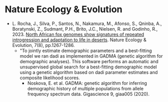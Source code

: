 # Nature Ecology & Evolution

* L. Rocha, J., Silva, P., Santos, N., Nakamura, M., Afonso, S., Qninba, A., Boratynski, Z., Sudmant, P.H., Brito, J.C., Nielsen, R. and Godinho, R., 2023. [North African fox genomes show signatures of repeated introgression and adaptation to life in deserts](https://www.nature.com/articles/s41559-023-02094-w). Nature Ecology & Evolution, 7(8), pp.1267-1286.
  * "To jointly estimate demographic parameters and a best-fitting model we ran dadi as implemented in GADMA (genetic algorithm for demographic analyses). This software performs an automatic and unsupervised global search for a best-fitting demographic model using a genetic algorithm based on dadi parameter estimates and composite likelihood scores.
    * Noskova, E. et al. GADMA: genetic algorithm for inferring demographic history of multiple populations from allele frequency spectrum data. Gigascience 9, giaa005 (2020).
